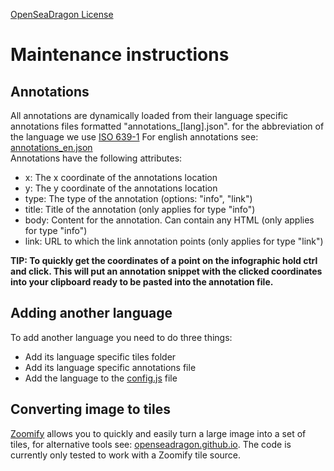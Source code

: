 [OpenSeaDragon License](https://openseadragon.github.io/license/)

<h1>Maintenance instructions</h1>

<h2>Annotations</h2>
All annotations are dynamically loaded from their language specific annotations files formatted "annotations_[lang].json".
for the abbreviation of the language we use <a href="https://en.wikipedia.org/wiki/ISO_639-1">ISO 639-1</a>
For english annotations see: <a href="https://github.com/Sidem/InfographicViewer/blob/master/annotations_en.json">annotations_en.json</a></br>
Annotations have the following attributes:

<ul>
<li>x: The x coordinate of the annotations location</li>
<li>y: The y coordinate of the annotations location</li>
<li>type: The type of the annotation (options: "info", "link")</li>
<li>title: Title of the annotation (only applies for type "info")</li>
<li>body: Content for the annotation. Can contain any HTML (only applies for type "info")</li>
<li>link: URL to which the link annotation points (only applies for type "link")</li>
</ul>
<strong>
TIP: To quickly get the coordinates of a point on the infographic hold ctrl and click. This will put an annotation snippet with the clicked coordinates into your clipboard ready to be pasted into the annotation file.</strong>

<h2>Adding another language</h2>
To add another language you need to do three things:
<ul>
<li>Add its language specific tiles folder</li>
<li>Add its language specific annotations file</li>
<li>Add the language to the <a href="https://github.com/Sidem/InfographicViewer/blob/master/config.js">config.js</a> file</li>
</ul>
<h2>Converting image to tiles</h2>
<a href="http://www.zoomify.com/free.htm">Zoomify</a> allows you to quickly and easily turn a large image into a set of tiles, for alternative tools see: <a href="http://openseadragon.github.io/">openseadragon.github.io</a>.
The code is currently only tested to work with a Zoomify tile source.